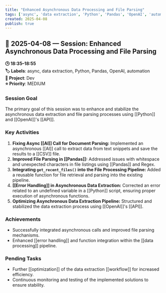 ```yaml
---
title: "Enhanced Asynchronous Data Processing and File Parsing"
tags: ['async', 'data extraction', 'Python', 'Pandas', 'OpenAI', 'automation']
created: 2025-04-08
publish: true
---
```


## 📅 2025-04-08 — Session: Enhanced Asynchronous Data Processing and File Parsing

**🕒 18:35–18:55**  
**🏷️ Labels**: async, data extraction, Python, Pandas, OpenAI, automation  
**📂 Project**: Dev  
**⭐ Priority**: MEDIUM  


### Session Goal
The primary goal of this session was to enhance and stabilize the asynchronous data extraction and file parsing processes using [[Python]] and [[OpenAI]]'s [[API]].

### Key Activities
1. **Fixing Async [[AI]] Call for Document Parsing:** Implemented an asynchronous [[AI]] call to extract data from text snippets and save the results to a [[CSV]] file.
2. **Improved File Parsing in [[Pandas]]:** Addressed issues with whitespace and unexpected characters in file listings using [[Pandas]] and Regex.
3. **Integrating `get_recent_files()` into the File Processing Pipeline:** Added a reusable function for file retrieval and parsing into the existing pipeline.
4. **[[Error Handling]] in Asynchronous Data Extraction:** Corrected an error related to an undefined variable in a [[Python]] script, ensuring proper execution of asynchronous functions.
5. **Optimizing Asynchronous Data Extraction Pipeline:** Structured and stabilized the data extraction process using [[OpenAI]]'s [[API]].

### Achievements
- Successfully integrated asynchronous calls and improved file parsing mechanisms.
- Enhanced [[error handling]] and function integration within the [[data processing]] pipeline.

### Pending Tasks
- Further [[optimization]] of the data extraction [[workflow]] for increased efficiency.
- Continuous monitoring and testing of the implemented solutions to ensure stability.
